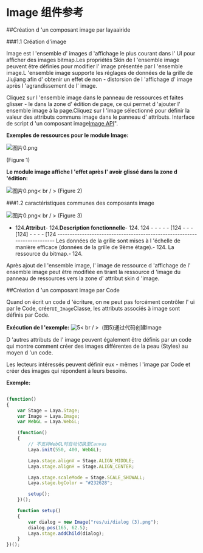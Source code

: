 # Image 组件参考



##Création d 'un composant image par layaairide

###1.1 Création d'image

Image est l 'ensemble d' images d 'affichage le plus courant dans l' UI pour afficher des images bitmap.Les propriétés Skin de l 'ensemble image peuvent être définies pour modifier l' image présentée par l 'ensemble image.L 'ensemble image supporte les réglages de données de la grille de Jiujiang afin d' obtenir un effet de non - distorsion de l 'affichage d' image après l 'agrandissement de l' image.

Cliquez sur l 'ensemble image dans le panneau de ressources et faites glisser - le dans la zone d' édition de page, ce qui permet d 'ajouter l' ensemble image à la page.Cliquez sur l 'image sélectionné pour définir la valeur des attributs communs image dans le panneau d' attributs.
Interface de script d 'un composant image[Image API](http://layaair.ldc.layabox.com/api/index.html?category=Core&class=laya.ui.Image)".

​**Exemples de ressources pour le module Image:**

​![图片0.png](img/1.png)<br/>

(Figure 1)

​**Le module image affiche l 'effet après l' avoir glissé dans la zone d 'édition:**

​![图片0.png](img/2.png)< br / >
(Figure 2)

###1.2 caractéristiques communes des composants image

​![图片0.png](img/3.png)< br / >
(Figure 3)

- 124.**Attribut**- 124.**Description fonctionnelle**- 124.
124 - - - - - [124 - - - [124] - - - - [124 -------------------------------------------------------------------------
Les données de la grille sont mises à l 'échelle de manière efficace (données de la grille de 9ème étage).- 124.
La ressource du bitmap.- 124.

Après ajout de l 'ensemble image, l' image de ressource d 'affichage de l' ensemble image peut être modifiée en tirant la ressource d 'image du panneau de ressources vers la zone d' attribut skin d 'image.

##Création d 'un composant image par Code

Quand on écrit un code d 'écriture, on ne peut pas forcément contrôler l' ui par le Code, créer`UI_Image`Classe, les attributs associés à image sont définis par Code.

**Exécution de l 'exemple:**
​![5](img/4.png)< br / >
​	(图5)通过代码创建Image

D 'autres attributs de l' image peuvent également être définis par un code qui montre comment créer des images différentes de la peau (Styles) au moyen d 'un code.

Les lecteurs intéressés peuvent définir eux - mêmes l 'image par Code et créer des images qui répondent à leurs besoins.

**Exemple:**


```javascript

(function()
{
	var Stage = Laya.Stage;
	var Image = Laya.Image;
	var WebGL = Laya.WebGL;

	(function()
	{
		// 不支持WebGL时自动切换至Canvas
		Laya.init(550, 400, WebGL);

		Laya.stage.alignV = Stage.ALIGN_MIDDLE;
		Laya.stage.alignH = Stage.ALIGN_CENTER;

		Laya.stage.scaleMode = Stage.SCALE_SHOWALL;
		Laya.stage.bgColor = "#232628";

		setup();
	})();

	function setup()
	{
		var dialog = new Image("res/ui/dialog (3).png");
		dialog.pos(165, 62.5);
		Laya.stage.addChild(dialog);
	}
})();
```



